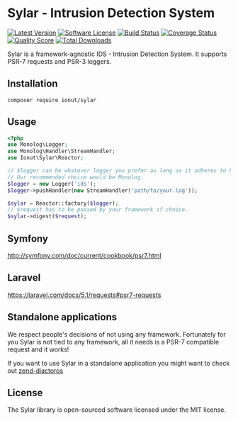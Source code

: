 Sylar - Intrusion Detection System
================
[![Latest Version](https://img.shields.io/packagist/v/ionut/sylar.svg?style=flat-square)](https://github.com/IonutBajescu/sylar/releases)
[![Software License](https://img.shields.io/badge/license-MIT-brightgreen.svg?style=flat-square)](LICENSE)
[![Build Status](https://img.shields.io/travis/IonutBajescu/sylar/master.svg?style=flat-square)](https://travis-ci.org/IonutBajescu/sylar)
[![Coverage Status](https://img.shields.io/scrutinizer/coverage/g/IonutBajescu/sylar.svg?style=flat-square)](https://scrutinizer-ci.com/g/IonutBajescu/sylar/code-structure)
[![Quality Score](https://img.shields.io/scrutinizer/g/IonutBajescu/sylar.svg?style=flat-square)](https://scrutinizer-ci.com/g/IonutBajescu/sylar)
[![Total Downloads](https://img.shields.io/packagist/dt/ionut/sylar.svg?style=flat-square)](https://packagist.org/packages/ionut/sylar)

Sylar is a framework-agnostic IDS - Intrusion Detection System. It supports PSR-7 requests and PSR-3 loggers.

## Installation
`composer require ionut/sylar`

## Usage
```php
<?php
use Monolog\Logger;
use Monolog\Handler\StreamHandler;
use Ionut\Sylar\Reactor;

// $logger can be whatever logger you prefer as long as it adheres to PSR-3.
// Our recommended choice would be Monolog.
$logger = new Logger('ids');
$logger->pushHandler(new StreamHandler('path/to/your.log'));

$sylar = Reactor::factory($logger);
// $request has to be passed by your framework of choice.
$sylar->digest($request);
```

## Symfony
http://symfony.com/doc/current/cookbook/psr7.html

## Laravel
https://laravel.com/docs/5.1/requests#psr7-requests

## Standalone applications
We respect people's decisions of not using any framework. Fortunately for you Sylar is not tied to any framework, all it needs is a PSR-7 compatible request and it works!

If you want to use Sylar in a standalone application you might want to check out [zend-diactoros](https://github.com/zendframework/zend-diactoros)

License
---------------------

The Sylar library is open-sourced software licensed under the MIT license.
